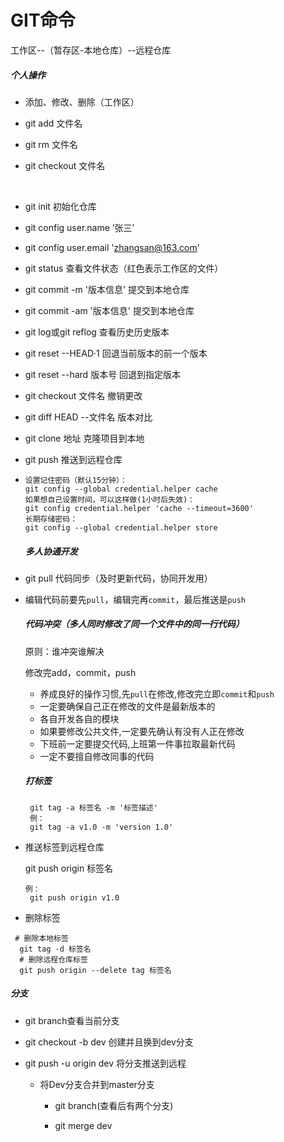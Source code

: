# GIT命令

工作区--（暂存区-本地仓库）--远程仓库

##### 个人操作

* 添加、修改、删除（工作区）

* git add 文件名

* git rm 文件名

* git checkout 文件名

  ​

* git init   初始化仓库

* git config user.name ‘张三’

* git config user.email 'zhangsan@163.com'



* git status 查看文件状态（红色表示工作区的文件）
* git commit -m '版本信息' 提交到本地仓库
* git commit -am '版本信息' 提交到本地仓库
* git log或git reflog  查看历史历史版本
* git reset --HEAD·1 回退当前版本的前一个版本
* git reset --hard 版本号 回退到指定版本
* git checkout 文件名   撤销更改
* git diff HEAD --文件名 版本对比



* git clone 地址  克隆项目到本地

* git push 推送到远程仓库

* ```
  设置记住密码（默认15分钟）：
  git config --global credential.helper cache
  如果想自己设置时间，可以这样做(1小时后失效)：
  git config credential.helper 'cache --timeout=3600'
  长期存储密码：
  git config --global credential.helper store
  ```

  ##### 多人协通开发

* git pull 代码同步（及时更新代码，协同开发用）

* 编辑代码前要先`pull`，编辑完再`commit`，最后推送是`push`

  #####  代码冲突（多人同时修改了同一个文件中的同一行代码）

  原则：谁冲突谁解决

  修改完add，commit，push

  - 养成良好的操作习惯,先`pull`在修改,修改完立即`commit`和`push`
  - 一定要确保自己正在修改的文件是最新版本的
  - 各自开发各自的模块
  - 如果要修改公共文件,一定要先确认有没有人正在修改
  - 下班前一定要提交代码,上班第一件事拉取最新代码
  - 一定不要擅自修改同事的代码

  ##### 打标签

  ```
   git tag -a 标签名 -m '标签描述'
   例：
   git tag -a v1.0 -m 'version 1.0'
  ```

* 推送标签到远程仓库

  git push origin 标签名

  ```
  例：
   git push origin v1.0
  ```

* 删除标签

```
 # 删除本地标签
  git tag -d 标签名
  # 删除远程仓库标签
  git push origin --delete tag 标签名
```

##### 分支

* git branch查看当前分支

* git checkout -b dev   创建并且换到dev分支

* git push -u origin dev 将分支推送到远程

  * 将Dev分支合并到master分支

    * git branch(查看后有两个分支)

    * git merge dev

      ​